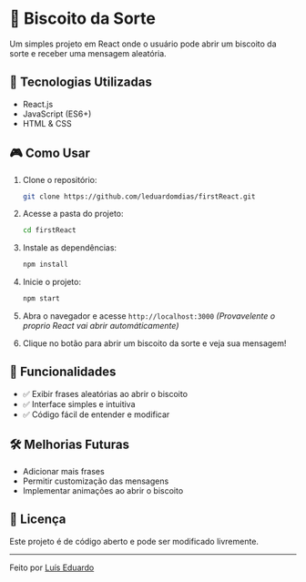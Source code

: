 
# 🍪 Biscoito da Sorte

Um simples projeto em React onde o usuário pode abrir um biscoito da sorte e receber uma mensagem aleatória.

## 🚀 Tecnologias Utilizadas
- React.js
- JavaScript (ES6+)
- HTML & CSS

## 🎮 Como Usar
1. Clone o repositório:
   ```sh
   git clone https://github.com/leduardomdias/firstReact.git
   ```
2. Acesse a pasta do projeto:
   ```sh
   cd firstReact
   ```
3. Instale as dependências:
   ```sh
   npm install
   ```
4. Inicie o projeto:
   ```sh
   npm start
   ```
5. Abra o navegador e acesse `http://localhost:3000` _(Provavelente o proprio React vai abrir automáticamente)_

6. Clique no botão para abrir um biscoito da sorte e veja sua mensagem!

## 📌 Funcionalidades
- ✅ Exibir frases aleatórias ao abrir o biscoito
- ✅ Interface simples e intuitiva
- ✅ Código fácil de entender e modificar

## 🛠 Melhorias Futuras
- Adicionar mais frases
- Permitir customização das mensagens
- Implementar animações ao abrir o biscoito

## 📜 Licença
Este projeto é de código aberto e pode ser modificado livremente.

---
Feito por [Luís Eduardo](https://github.com/leduardomdias)
